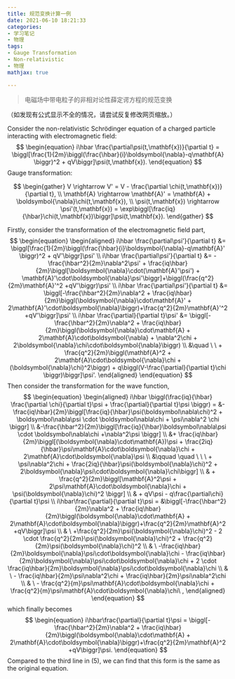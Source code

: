 ```yaml
---
title: 规范变换计算一例
date: 2021-06-10 18:21:33
categories: 
- 学习笔记
- 物理
tags: 
- Gauge Transformation
- Non-relativistic
- 物理
mathjax: true

---
```


> 电磁场中带电粒子的非相对论性薛定谔方程的规范变换

（如发现有公式显示不全的情况，请尝试反复修改网页缩放。）

Consider the non-relativistic Schrödinger equation of a charged particle interacting with electromagnetic field: 
$$
\begin{equation}
i\hbar \frac{\partial\psi(t,\mathbf{x})}{\partial t} = \biggl[\frac{1}{2m}\biggl(\frac{\hbar}{i}\boldsymbol{\nabla}-q\mathbf{A} \biggr)^2 + qV\biggr]\psi(t,\mathbf{x}). 
\end{equation}
$$
Gauge transformation: 

$$
\begin{gather}
V \rightarrow V' = V - \frac{\partial \chi(t,\mathbf{x})}{\partial t}, \\
\mathbf{A} \rightarrow \mathbf{A}' = \mathbf{A} + \boldsymbol{\nabla}\chi(t,\mathbf{x}), \\ 
\psi(t,\mathbf{x}) \rightarrow \psi'(t,\mathbf{x}) = \exp\biggl[\frac{iq}{\hbar}\chi(t,\mathbf{x})\biggr]\psi(t,\mathbf{x}).
\end{gather}
$$
<!--more-->

Firstly, consider the transformation of the electromagnetic field part, 
$$
\begin{equation}
\begin{aligned}
i\hbar \frac{\partial\psi'}{\partial t} &= \biggl[\frac{1}{2m}\biggl(\frac{\hbar}{i}\boldsymbol{\nabla}-q\mathbf{A}' \biggr)^2 + qV'\biggr]\psi' \\
i\hbar \frac{\partial\psi'}{\partial t} &= -\frac{\hbar^2}{2m}\nabla^2\psi' + \frac{iq\hbar}{2m}\biggl[\boldsymbol{\nabla}\cdot(\mathbf{A}'\psi') + \mathbf{A}'\cdot\boldsymbol{\nabla}\psi'\biggr]+\biggl(\frac{q^2}{2m}\mathbf{A}'^2 +qV'\biggr)\psi' \\
i\hbar \frac{\partial\psi'}{\partial t} &= \biggl[-\frac{\hbar^2}{2m}\nabla^2 + \frac{iq\hbar}{2m}\biggl(\boldsymbol{\nabla}\cdot\mathbf{A}' + 2\mathbf{A}'\cdot\boldsymbol{\nabla}\biggr)+\frac{q^2}{2m}\mathbf{A}'^2 +qV'\biggr]\psi' \\
i\hbar \frac{\partial}{\partial t}\psi' &= \biggl[-\frac{\hbar^2}{2m}\nabla^2 + \frac{iq\hbar}{2m}\biggl(\boldsymbol{\nabla}\cdot\mathbf{A} + 2\mathbf{A}\cdot\boldsymbol{\nabla} + \nabla^2\chi + 2\boldsymbol{\nabla}\chi\cdot\boldsymbol{\nabla}\biggr) \\ 
 &\quad \ \  + \frac{q^2}{2m}\biggl(\mathbf{A}^2 + 2\mathbf{A}\cdot\boldsymbol{\nabla}\chi  + (\boldsymbol{\nabla}\chi)^2\biggr) + q\biggl(V-\frac{\partial}{\partial t}\chi \biggr)\biggr]\psi'. 
\end{aligned}
\end{equation}
$$
Then consider the transformation for the wave function, 
$$
\begin{equation}
\begin{aligned}
i\hbar \biggl(\frac{iq}{\hbar} \frac{\partial \chi}{\partial t}\psi + \frac{\partial}{\partial t}\psi \biggr) = &-\frac{iq\hbar}{2m}\biggl[\frac{iq}{\hbar}\psi(\boldsymbol\nabla\chi)^2 + \boldsymbol\nabla\psi \cdot \boldsymbol\nabla\chi  + \psi\nabla^2 \chi \biggr] \\
&-\frac{\hbar^2}{2m}\biggl[\frac{iq}{\hbar}\boldsymbol\nabla\psi \cdot \boldsymbol\nabla\chi +\nabla^2\psi \biggr] \\
&+ \frac{iq\hbar}{2m}\biggl[(\boldsymbol{\nabla}\cdot\mathbf{A})\psi + \frac{2iq}{\hbar}\psi\mathbf{A}\cdot\boldsymbol{\nabla}\chi + 2\mathbf{A}\cdot\boldsymbol{\nabla}\psi \\ 
&\qquad \quad \ \ \ + \psi\nabla^2\chi + \frac{2iq}{\hbar}\psi(\boldsymbol{\nabla}\chi)^2 + 2\boldsymbol{\nabla}\psi\cdot\boldsymbol{\nabla}\chi\biggr] \\
& + \frac{q^2}{2m}\biggl[\mathbf{A}^2\psi + 2\psi\mathbf{A}\cdot\boldsymbol{\nabla}\chi + \psi(\boldsymbol{\nabla}\chi)^2 \biggr] \\
& + qV\psi - q\frac{\partial\chi}{\partial t}\psi \\
i\hbar\frac{\partial}{\partial t}\psi = &\biggl[-\frac{\hbar^2}{2m}\nabla^2 + \frac{iq\hbar}{2m}\biggl(\boldsymbol{\nabla}\cdot\mathbf{A} + 2\mathbf{A}\cdot\boldsymbol{\nabla}\biggr)+\frac{q^2}{2m}\mathbf{A}^2 +qV\biggr]\psi \\
& \ +\frac{q^2}{2m}\psi(\boldsymbol{\nabla}\chi)^2 - 2 \cdot \frac{q^2}{2m}\psi(\boldsymbol{\nabla}\chi)^2 + \frac{q^2}{2m}\psi(\boldsymbol{\nabla}\chi)^2 \\
& \ -\frac{iq\hbar}{2m}\boldsymbol{\nabla}\psi\cdot\boldsymbol{\nabla}\chi - \frac{iq\hbar}{2m}\boldsymbol{\nabla}\psi\cdot\boldsymbol{\nabla}\chi + 2 \cdot \frac{iq\hbar}{2m}\boldsymbol{\nabla}\psi\cdot\boldsymbol{\nabla}\chi \\
& \ - \frac{iq\hbar}{2m}\psi\nabla^2\chi + \frac{iq\hbar}{2m}\psi\nabla^2\chi \\ 
& \ - \frac{q^2}{m}\psi\mathbf{A}\cdot\boldsymbol{\nabla}\chi + \frac{q^2}{m}\psi\mathbf{A}\cdot\boldsymbol{\nabla}\chi\ , 
\end{aligned}
\end{equation}
$$
which  finally becomes
$$
\begin{equation}
i\hbar\frac{\partial}{\partial t}\psi = \biggl[-\frac{\hbar^2}{2m}\nabla^2 + \frac{iq\hbar}{2m}\biggl(\boldsymbol{\nabla}\cdot\mathbf{A} + 2\mathbf{A}\cdot\boldsymbol{\nabla}\biggr)+\frac{q^2}{2m}\mathbf{A}^2 +qV\biggr]\psi.
\end{equation}
$$
Compared to the third line in $(5)$, we can find that this form is the same as the original equation. 

